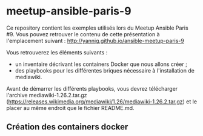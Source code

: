# meetup-ansible-paris-9

Ce repository contient les exemples utilisés lors du Meetup Ansible Paris #9. Vous pouvez retrouver le contenu de cette présentation à l'emplacement suivant : http://yannig.github.io/ansible-meetup-paris-9

Vous retrouverez les éléments suivants :

- un inventaire décrivant les containers Docker que nous allons créer ;
- des playbooks pour les différentes briques nécessaire à l'installation de mediawiki.

Avant de démarrer les différents playbooks, vous devrez télécharger l'archive mediawiki-1.26.2.tar.gz (https://releases.wikimedia.org/mediawiki/1.26/mediawiki-1.26.2.tar.gz) et le placer au même endroit que le fichier README.md.

Création des containers docker
------------------------------

